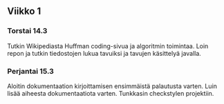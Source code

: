 ## Viikko 1

### Torstai 14.3
Tutkin Wikipediasta Huffman coding-sivua ja algoritmin toimintaa. Loin 
repon ja tutkin tiedostojen lukua tavuiksi ja tavujen käsittelyä 
javalla. 

### Perjantai 15.3
Aloitin dokumentaation kirjoittamisen ensimmäistä palautusta varten. Luin lisää aiheesta dokumentaatiota varten. 
Tunkkasin checkstylen projektiin.